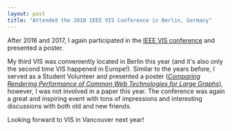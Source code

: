 ```yaml
---
layout: post
title: "Attended the 2018 IEEE VIS Conference in Berlin, Germany"
---
```


After 2016 and 2017, I again participated in the [IEEE VIS conference](http://ieeevis.org/year/2018/welcome) and presented a poster.

My third VIS was conveniently located in Berlin this year (and it's also only the second time VIS happened in Europe!). 
Similar to the years before, I served as a Student Volunteer and presented a poster ([*Comparing Rendering Performance of Common Web Technologies for Large Graphs*](/publications/2018/graph-performance/)), however, I was not involved in a paper this year.
The conference was again a great and inspiring event with tons of impressions and interesting discussions with both old and new friends.

Looking forward to VIS in Vancouver next year!
